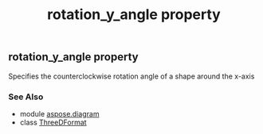 ﻿---
title: rotation_y_angle property
second_title: Aspose.Diagram for Python via .NET API References
description: 
type: docs
weight: 210
url: /python-net/aspose.diagram/threedformat/rotation_y_angle/
is_root: false
---

## rotation_y_angle property


Specifies the counterclockwise rotation angle of a shape around the x-axis

### See Also
* module [aspose.diagram](../../)
* class [ThreeDFormat](/diagram/python-net/aspose.diagram/threedformat)
